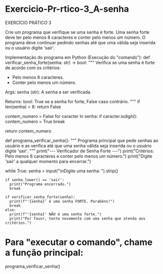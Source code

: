 # Exercicio-Pr-rtico-3_A-senha
EXERCÍCIO PRÁTICO 3

Crie um programa que verifique se uma senha é forte. Uma senha forte deve ter pelo menos 8 caracteres e conter pelo menos um número. O programa deve continuar pedindo senhas até que uma válida seja inserida ou o usuário digite 'sair'.

Implementação do programa em Python (Execução do "comando"):
def verificar_senha_forte(senha: str) -> bool:
  """
  Verifica se uma senha é forte de acordo com os critérios:
  - Pelo menos 8 caracteres.
  - Conter pelo menos um número.

  Args:
    senha (str): A senha a ser verificada.

  Returns:
    bool: True se a senha for forte, False caso contrário.
  """
  if len(senha) < 8:
    return False

  contem_numero = False
  for caracter in senha:
    if caracter.isdigit():
      contem_numero = True
      break
  
  return contem_numero

def programa_verificar_senha():
  """
  Programa principal que pede senhas ao usuário e as verifica
  até que uma senha válida seja inserida ou o usuário digite 'sair'.
  """
  print("--- Verificador de Senha Forte ---")
  print("Critérios: Pelo menos 8 caracteres e conter pelo menos um número.")
  print("Digite 'sair' a qualquer momento para encerrar.")

  while True:
    senha = input("\nDigite uma senha: ").strip()

    if senha.lower() == 'sair':
      print("Programa encerrado.")
      break

    if verificar_senha_forte(senha):
      print(f"'{senha}' é uma senha FORTE. Parabéns!")
      break
    else:
      print(f"'{senha}' NÃO é uma senha forte.")
      print("Por favor, tente novamente com uma senha que atenda aos critérios.")

# Para "executar o comando", chame a função principal:
programa_verificar_senha()

